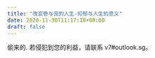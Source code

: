 ```yaml
---
title: "改变卷与丧的人生-抑郁与人生的意义"
date: 2020-11-30T11:17:18+08:00
draft: false
---
```


偷来的.
若侵犯到您的利益，请联系 v7#outlook.sg。

<link rel="stylesheet" href="https://g.alicdn.com/de/prismplayer/2.9.1/skins/default/aliplayer-min.css" />
<script type="text/javascript" charset="utf-8" src="https://g.alicdn.com/de/prismplayer/2.9.1/aliplayer-min.js"></script>
<div class="prism-player" id="player-con"></div>
<script>
var player = new Aliplayer({
  "id": "player-con",
  "source": "//wsvideo.zhihuishu.com/zhs/livecourse/live-cloud-VideoScan/202011/e51a610307474326bf2be004de1d4fc6.mp4",
  "width": "100%",
  "height": "500px",
  "autoplay": false,
  "isLive": false,
  "rePlay": false,
  "playsinline": true,
  "preload": true,
  "controlBarVisibility": "hover",
  "useH5Prism": true
}, function (player) {
    console.log("The player is created");
  }
);
</script>
